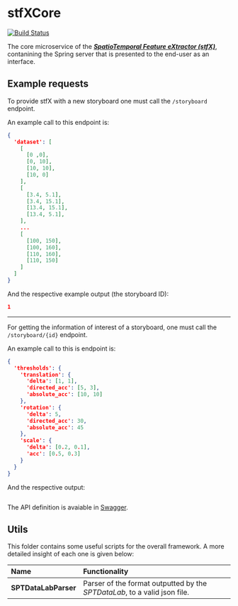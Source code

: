 # stfXCore

[![Build Status](https://travis-ci.com/EdgarACarneiro/stfXCore.svg?token=J52cxsfW92GANe4gUJgy&branch=master)](https://travis-ci.com/EdgarACarneiro/stfXCore)

The core microservice of the [___SpatioTemporal Feature eXtractor (stfX)___](https://github.com/EdgarACarneiro/stfX), contanining the Spring server that is presented to the end-user as an interface.

## Example requests

To provide stfX with a new storyboard one must call the `/storyboard` endpoint.

An example call to this endpoint is:
```json
{
  'dataset': [
    [
      [0 ,0],
      [0, 10],
      [10, 10],
      [10, 0]
    ],
    [
      [3.4, 5.1],
      [3.4, 15.1],
      [13.4, 15.1],
      [13.4, 5.1],
    ],
    ...
    [
      [100, 150],
      [100, 160],
      [110, 160],
      [110, 150]
    ]
  ]
}
```

And the respective example output (the storyboard ID):
```json
1
```

---

For getting the information of interest of a storyboard, one must call the `/storyboard/{id}` endpoint.

An example call to this is endpoint is:
```json
{
  'thresholds': {
    'translation': {
      'delta': [1, 1],
      'directed_acc': [5, 3],
      'absolute_acc': [10, 10]
    },
    'rotation': {
      'delta': 5,
      'directed_acc': 30,
      'absolute_acc': 45
    },
    'scale': {
      'delta': [0.2, 0.1],
      'acc': [0.5, 0.3]
    }
  }
}
```

And the respective output:
```json

```

The API definition is avaiable in [Swagger](https://app.swaggerhub.com/apis/EdgarACarneiro/thesis/1.0.0).


## Utils

This folder contains some useful scripts for the overall framework. A more detailed insight of each one is given below:

| Name | Functionality |
|:-|:-|
| __SPTDataLabParser__ | Parser of the format outputted by the _SPTDataLab_, to a valid json file. |